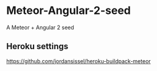 # Meteor-Angular-2-seed
A Meteor + Angular 2 seed

## Heroku settings
https://github.com/jordansissel/heroku-buildpack-meteor
